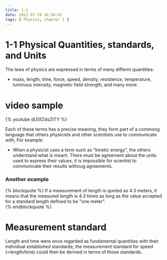 ```yaml
---
title: 1-1
date: 2021-07-29 16:56:41
tags: [ Physics, chapter 1 ]
---
```


# 1-1 Physical Quantities, standards, and Units
The laws of physics are expressed in terms of many differnt quantities:
- mass, length, time, force, speed, density, resistence, temperature, luminous intensity, magnetic field strength, and many more. 
# video sample 
{% youtube dU5fZ4sZtTY %}

Each of these terms has a precise meaning, they form part of a commong language that others physicists and other scientists use to communicate with, For example: 
- When a physicist uses a term such as "kinetic energy", the others understand what is meant. 
There must be agreement about the units used to express their values, it is impossible for scientist to communicate their results withoug agreements. 
### Another example 
{% blockquote %} 
If a measurement of length is quoted as 4.3 meters, it means that the measured length is 4.3 times as long as the value accepted for a standard length defined to be "one meter".  
{% endblockquote %}

# Measurement standard
Length and time were once regarded as fundamental quantities with their individual established standards; the measurement standard for speed (=length/time) could then be derived in terms of those standards. 
